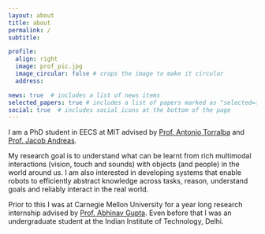 ```yaml
---
layout: about
title: about
permalink: /
subtitle: 

profile:
  align: right
  image: prof_pic.jpg
  image_circular: false # crops the image to make it circular
  address: 

news: true  # includes a list of news items
selected_papers: true # includes a list of papers marked as "selected={true}"
social: true  # includes social icons at the bottom of the page
---
```


I am a PhD student in EECS at MIT advised by [Prof. Antonio Torralba](http://web.mit.edu/torralba/www/) and [Prof. Jacob Andreas](http://web.mit.edu/jda/www/). 

My research goal is to understand what can be learnt from rich multimodal interactions (vision, touch and sounds) with objects (and people) in the world around us. I am also interested in  developing  systems that enable robots to efficiently abstract knowledge across tasks, reason, understand goals and reliably interact in the real world. 

Prior to this I was at Carnegie Mellon University for a year long research internship advised by [Prof. Abhinav Gupta](http://www.cs.cmu.edu/~abhinavg/). Even before that I was an undergraduate student at the Indian Institute of Technology, Delhi. 
